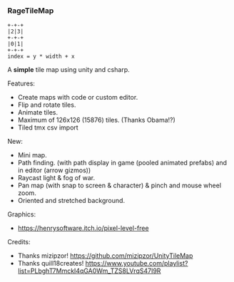 ### RageTileMap

	+-+-+
	|2|3|
	+-+-+
	|0|1|
	+-+-+
	index = y * width + x
	
A **simple** tile map using unity and csharp.

Features:
- Create maps with code or custom editor.
- Flip and rotate tiles.
- Animate tiles.
- Maximum of 126x126 (15876) tiles. (Thanks Obama!?)
- Tiled tmx csv import

New:

- Mini map.
- Path finding. (with path display in game (pooled animated prefabs) and in editor (arrow gizmos))
- Raycast light & fog of war.
- Pan map (with snap to screen & character) & pinch and mouse wheel zoom.
- Oriented and stretched background.

Graphics:
- <https://henrysoftware.itch.io/pixel-level-free>

Credits:
- Thanks mizipzor! https://github.com/mizipzor/UnityTileMap
- Thanks quill18creates! https://www.youtube.com/playlist?list=PLbghT7MmckI4qGA0Wm_TZS8LVrqS47I9R
